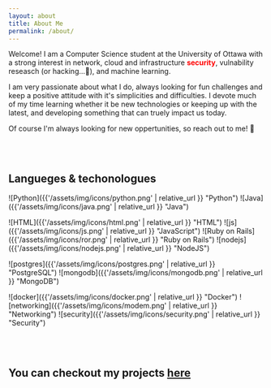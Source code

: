 ```yaml
---
layout: about
title: About Me
permalink: /about/
---
```


Welcome! I am a Computer Science student at the University of Ottawa with a strong interest in network, cloud and infrastructure <span style="color:red">**security**</span>, vulnability reseasch (or hacking...😬), and machine learning.

I am very passionate about what I do, always looking for fun challenges and keep a positive attitude with it's simplicities and difficulties. I devote much of my time learning whether it be new technologies or keeping up with the latest, and developing something that can truely impact us today.

Of course I'm always looking for new oppertunities, so reach out to me! 🙂

<br/><br/>
##  Langueges & techonologues
![Python]({{'/assets/img/icons/python.png' | relative_url }} "Python")
![Java]({{'/assets/img/icons/java.png' | relative_url }} "Java")


![HTML]({{'/assets/img/icons/html.png' | relative_url }} "HTML")
![js]({{'/assets/img/icons/js.png' | relative_url }} "JavaScript")
![Ruby on Rails]({{'/assets/img/icons/ror.png' | relative_url }} "Ruby on Rails")
![nodejs]({{'/assets/img/icons/nodejs.png' | relative_url }} "NodeJS")


![postgres]({{'/assets/img/icons/postgres.png' | relative_url }} "PostgreSQL")
![mongodb]({{'/assets/img/icons/mongodb.png' | relative_url }} "MongoDB")


![docker]({{'/assets/img/icons/docker.png' | relative_url }} "Docker")
![networking]({{'/assets/img/icons/modem.png' | relative_url }} "Networking")
![security]({{'/assets/img/icons/security.png' | relative_url }} "Security")






<br/><br/>
## You can checkout my projects [here](https://github.com/omaralmo/repositories)